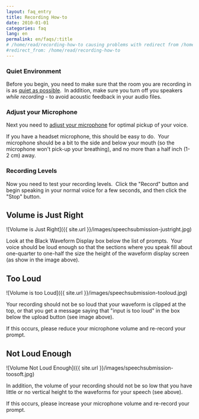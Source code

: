 ```yaml
---
layout: faq_entry
title: Recording How-to
date: 2010-01-01
categories: faq
lang: en
permalink: en/faqs/:title
# /home/read/recording-how-to causing problems with redirect from /home/read to /en/read
#redirect_from: /home/read/recording-how-to
---
```


### Quiet Environment

Before you begin, you need to make sure that the room you are recording in is 
as [quiet as possible].  In addition, make sure you turn off you speakers 
*while recording* - to avoid acoustic feedback in your audio files.

### Adjust your Microphone 

Next you need to [adjust your microphone] for optimal pickup of your voice. 

If you have a headset microphone, this should be easy to do.  Your microphone 
should be a bit to the side and below your mouth (so the microphone won't 
pick-up your breathing), and no more than a half inch (1-2 cm) away.

### Recording Levels

Now you need to test your recording levels.  Click the "Record" button and begin 
speaking in your normal voice for a few seconds, and then click the "Stop" button.

Volume is Just Right
--------------------

![Volume is Just Right]({{ site.url }}/images/speechsubmission-justright.jpg)

Look at the Black Waveform Display box below the list of prompts.  Your voice 
should be loud enough so that the sections where you speak fill about one-quarter 
to one-half the size the height of the waveform display screen (as show in the 
image above). 

Too Loud
--------

![Volume is too Loud]({{ site.url }}/images/speechsubmission-tooloud.jpg)

Your recording should not be so loud that your waveform is clipped at the top, 
or that you get a message saying that "input is too loud" in the box below the 
upload button (see image above). 

If this occurs, please reduce your microphone volume and re-record your prompt.

Not Loud Enough
---------------

![Volume Not Loud Enough]({{ site.url }}/images/speechsubmission-toosoft.jpg)

In addition, the volume of your recording should not be so low that you have 
little or no vertical height to the waveforms for your speech (see above).

If this occurs, please increase your microphone volume and re-record your prompt.

 

[quiet as possible]: /faq/how-to-create-a-quiet-environment-for-recording-prompts/
[adjust your microphone]: /home/docs/faq/faq/how-do-i-adjust-my-microphone-for-recording-speech


